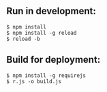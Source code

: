 Run in development:
-------------------

    $ npm install
    $ npm install -g reload
    $ reload -b

Build for deployment:
---------------------

    $ npm install -g requirejs
    $ r.js -o build.js
